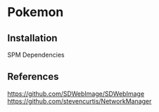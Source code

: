 # Pokemon

## Installation
SPM Dependencies

## References

https://github.com/SDWebImage/SDWebImage
https://github.com/stevencurtis/NetworkManager
